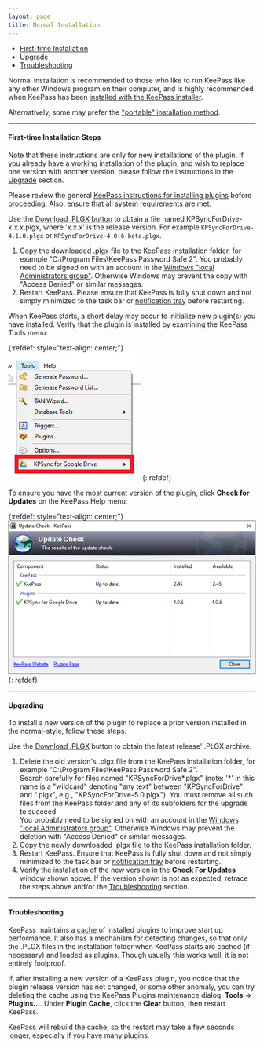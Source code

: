 ```yaml
---
layout: page
title: Normal Installation
---
```


* [First-time Installation](#installation-steps)
* [Upgrade](#upgrading)
* [Troubleshooting](#troubleshooting)

Normal installation is recommended to those who like to run KeePass like any
other Windows program on their computer, and is highly recommended when KeePass
has been [installed with the KeePass installer](https://keepass.info/help/v2/setup.html#installer).

Alternatively, some may prefer the ["portable" installation method](portable).

---

#### First-time Installation Steps
Note that these instructions are only for new installations of the plugin.  If you already have a working installation of the plugin, and wish to replace one version with another version, please follow the instructions in the [Upgrade](#upgrading) section.

Please review the general [KeePass instructions for installing plugins](https://keepass.info/help/v2/plugins.html)
before proceeding.  Also, ensure that all [system requirements](require) are met.

Use the [Download .PLGX button](/) to obtain a file named
KPSyncForDrive-x.x.x.plgx, where 'x.x.x' is the release version.  For
example `KPSyncForDrive-4.1.0.plgx` or `KPSyncForDrive-4.0.6-beta.plgx`.

1. Copy the downloaded .plgx file to the KeePass installation folder, for
example "C:\Program Files\KeePass Password Safe 2".  You probably need to
be signed on with an account in the [Windows "local Administrators group"](https://docs.microsoft.com/en-us/windows/security/identity-protection/access-control/local-accounts#sec-administrator).
Otherwise Windows may prevent the copy with "Access Denied" or similar messages.
2. Restart KeePass.  Please ensure that KeePass is fully shut down and not simply
minimized to the task bar or [notification tray](https://docs.microsoft.com/en-us/windows/win32/shell/notification-area) before restarting.

When KeePass starts, a short delay may occur to initialize new plugin(s)
you have installed.  Verify that the plugin is installed by examining the
KeePass Tools menu:

{:refdef: style="text-align: center;"}
![KeePass Tools menu with Plugin submenu](../assets/img/tools-menu.png)
{: refdef}

To ensure you have the most current version of the plugin, click
**Check for Updates** on the KeePass Help menu:

{:refdef: style="text-align: center;"}
![Update Check Tool](../assets/img/update-check.png)
{: refdef}

----

#### Upgrading
To install a new version of the plugin to replace a prior version installed in the normal-style, follow these steps.

Use the [Download .PLGX](/) button to obtain the latest release' .PLGX archive.

1. Delete the old version's .plgx file from the KeePass installation folder, for example "C:\Program Files\KeePass Password Safe 2".
    <div class="alert alert-secondary" role="alert">
        Search carefully for files named "KPSyncForDrive*.plgx" (note: '*' in this name is a "wildcard" denoting "any text" between "KPSyncForDrive" and ".plgx", e.g., "KPSyncForDrive-5.0.plgx"). You must remove all such files from the KeePass folder and any of its subfolders for the upgrade to succeed.
    </div>
    <div class="alert alert-secondary" role="alert">
        You probably need to be signed on with an account in the <a href="https://docs.microsoft.com/en-us/windows/security/identity-protection/access-control/local-accounts#sec-administrator">Windows "local Administrators group"</a>. Otherwise Windows may prevent the deletion with "Access Denied" or similar messages.
    </div>
2. Copy the newly downloaded .plgx file to the KeePass installation folder.
3. Restart KeePass.  Ensure that KeePass is fully shut down and not simply
minimized to the task bar or [notification tray](https://docs.microsoft.com/en-us/windows/win32/shell/notification-area) before restarting.
4. Verify the installation of the new version in the **Check For Updates**
window shown above.  If the version shown is not as expected, retrace the steps above and/or the [Troubleshooting](#troubleshooting) section.

----

#### Troubleshooting

KeePass maintains a [cache](https://keepass.info/help/v2/plugins.html#cache) of installed plugins to improve start up performance.  It also has a mechanism for detecting changes, so that only the .PLGX files in the installation folder when KeePass starts are cached (if necessary) and loaded as plugins.  Though usually this works well, it is not entirely foolproof.  

If, after installing a new version of a KeePass plugin, you notice that the plugin release version has not changed, or some other anomaly, you can try deleting the cache using the KeePass Plugins maintenance dialog: **Tools** ⇒ **Plugins...**.  Under **Plugin Cache**, click the **Clear** button, then restart KeePass.  

KeePass will rebuild the cache, so the restart may take a few seconds longer, especially if you have many plugins.